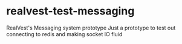 # realvest-test-messaging
RealVest's Messaging system prototype
Just a prototype to test out connecting to redis and making socket IO fluid 
